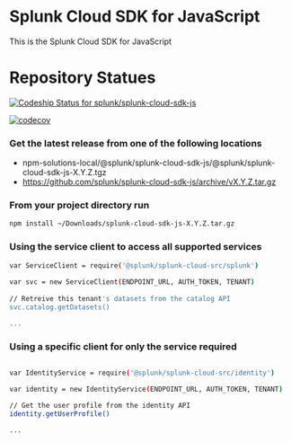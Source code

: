 # Splunk Cloud SDK for JavaScript

This is the Splunk Cloud SDK for JavaScript

# Repository Statues
[![Codeship Status for splunk/splunk-cloud-sdk-js](https://app.codeship.com/projects/efc247e0-15d9-0136-51cc-4ecad654e338/status?branch=develop)](https://app.codeship.com/projects/283657)

[![codecov](https://codecov.io/gh/splunk/splunk-cloud-sdk-js/branch/develop/graph/badge.svg?token=R5kexVYymt)](https://codecov.io/gh/splunk/splunk-cloud-sdk-js)


### Get the latest release from one of the following locations 
- npm-solutions-local/@splunk/splunk-cloud-sdk-js/@splunk/splunk-cloud-sdk-js-X.Y.Z.tgz
- https://github.com/splunk/splunk-cloud-sdk-js/archive/vX.Y.Z.tar.gz


### From your project directory run
```sh
npm install ~/Downloads/splunk-cloud-sdk-js-X.Y.Z.tar.gz 
```

### Using the service client to access all supported services

```sh
var ServiceClient = require('@splunk/splunk-cloud-src/splunk')
 
var svc = new ServiceClient(ENDPOINT_URL, AUTH_TOKEN, TENANT)
 
// Retreive this tenant's datasets from the catalog API 
svc.catalog.getDatasets()

...

```

### Using a specific client for only the service required

```sh

var IdentityService = require('@splunk/splunk-cloud-src/identity')

var identity = new IdentityService(ENDPOINT_URL, AUTH_TOKEN, TENANT)

// Get the user profile from the identity API
identity.getUserProfile()

...

```
